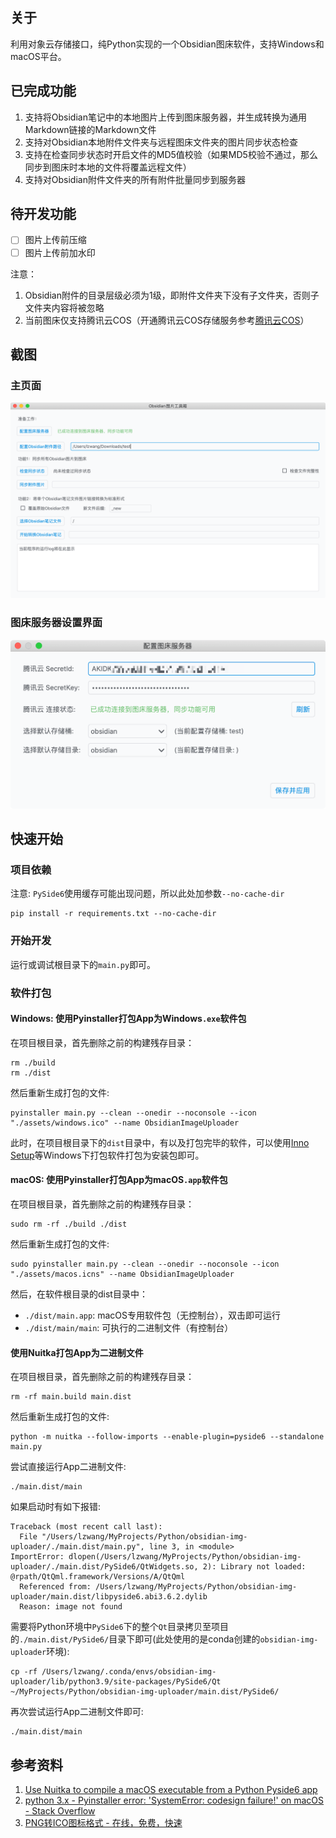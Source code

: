## 关于

利用对象云存储接口，纯Python实现的一个Obsidian图床软件，支持Windows和macOS平台。

## 已完成功能
1. 支持将Obsidian笔记中的本地图片上传到图床服务器，并生成转换为通用Markdown链接的Markdown文件
2. 支持对Obsidian本地附件文件夹与远程图床文件夹的图片同步状态检查
3. 支持在检查同步状态时开启文件的MD5值校验（如果MD5校验不通过，那么同步到图床时本地的文件将覆盖远程文件）
4. 支持对Obsidian附件文件夹的所有附件批量同步到服务器

## 待开发功能
- [ ] 图片上传前压缩
- [ ] 图片上传前加水印

注意：
1. Obsidian附件的目录层级必须为1级，即附件文件夹下没有子文件夹，否则子文件夹内容将被忽略
2. 当前图床仅支持腾讯云COS（开通腾讯云COS存储服务参考[腾讯云COS](https://console.cloud.tencent.com/cos5)）

## 截图

### 主页面

![main-page](./doc/img/main-page.png)

### 图床服务器设置界面

![setting-page](./doc/img/setting-page.png)


## 快速开始

### 项目依赖

注意: `PySide6`使用缓存可能出现问题，所以此处加参数`--no-cache-dir`
```shell
pip install -r requirements.txt --no-cache-dir
```

### 开始开发

运行或调试根目录下的`main.py`即可。

### 软件打包

#### Windows: 使用Pyinstaller打包App为Windows`.exe`软件包
在项目根目录，首先删除之前的构建残存目录：
```shell
rm ./build
rm ./dist 
```
然后重新生成打包的文件:
```shell
pyinstaller main.py --clean --onedir --noconsole --icon "./assets/windows.ico" --name ObsidianImageUploader
```
此时，在项目根目录下的`dist`目录中，有以及打包完毕的软件，可以使用[Inno Setup](https://jrsoftware.org/)等Windows下打包软件打包为安装包即可。

#### macOS: 使用Pyinstaller打包App为macOS`.app`软件包

在项目根目录，首先删除之前的构建残存目录：
```shell
sudo rm -rf ./build ./dist 
```

然后重新生成打包的文件:
```shell
sudo pyinstaller main.py --clean --onedir --noconsole --icon "./assets/macos.icns" --name ObsidianImageUploader
```

然后，在软件根目录的dist目录中：

- `./dist/main.app`: macOS专用软件包（无控制台），双击即可运行
- `./dist/main/main`: 可执行的二进制文件（有控制台）

#### 使用Nuitka打包App为二进制文件

在项目根目录，首先删除之前的构建残存目录：
```shell
rm -rf main.build main.dist 
```

然后重新生成打包的文件:
```shell
python -m nuitka --follow-imports --enable-plugin=pyside6 --standalone main.py
```

尝试直接运行App二进制文件:
```shell
./main.dist/main
```

如果启动时有如下报错:
```shell
Traceback (most recent call last):
  File "/Users/lzwang/MyProjects/Python/obsidian-img-uploader/./main.dist/main.py", line 3, in <module>
ImportError: dlopen(/Users/lzwang/MyProjects/Python/obsidian-img-uploader/./main.dist/PySide6/QtWidgets.so, 2): Library not loaded: @rpath/QtQml.framework/Versions/A/QtQml
  Referenced from: /Users/lzwang/MyProjects/Python/obsidian-img-uploader/main.dist/libpyside6.abi3.6.2.dylib
  Reason: image not found
```

需要将Python环境中`PySide6`下的整个`Qt`目录拷贝至项目的`./main.dist/PySide6/`目录下即可(此处使用的是conda创建的`obsidian-img-uploader`环境):

```shell
cp -rf /Users/lzwang/.conda/envs/obsidian-img-uploader/lib/python3.9/site-packages/PySide6/Qt ~/MyProjects/Python/obsidian-img-uploader/main.dist/PySide6/
```

再次尝试运行App二进制文件即可:
```shell
./main.dist/main
```

## 参考资料

1. [Use Nuitka to compile a macOS executable from a Python Pyside6 app](https://www.loekvandenouweland.com/content/pyside6-nuitka-python.html)
2. [python 3.x - Pyinstaller error: 'SystemError: codesign failure!' on macOS - Stack Overflow](https://stackoverflow.com/questions/68884906/pyinstaller-error-systemerror-codesign-failure-on-macos)
3. [PNG转ICO图标格式 - 在线，免费，快速](https://png2icojs.com/zh/)
